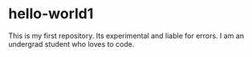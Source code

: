 # hello-world1
This is my first repository. Its experimental and liable for errors.
I am an undergrad student who loves to code.
